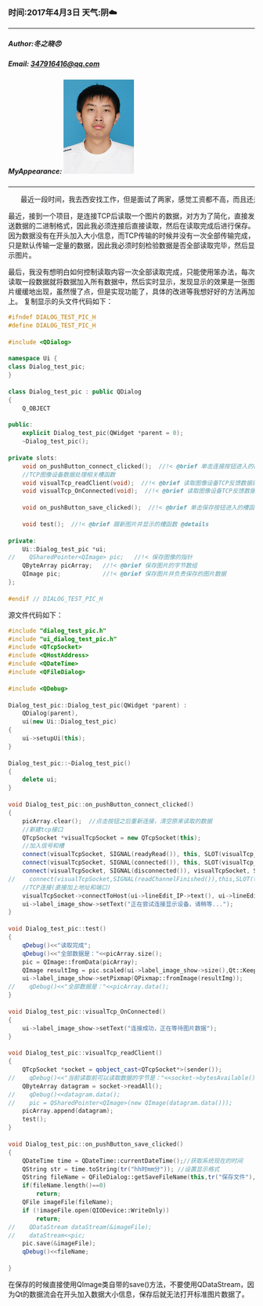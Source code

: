 ### 时间:2017年4月3日 天气:阴:cloud:
-----
#####   Author:冬之晓:angry:
#####   Email: 347916416@qq.com
#####   MyAppearance: ![MyAppearance](../MyPicture.JPG "我的头像")
----------

<pre>
   最近一段时间，我去西安找工作，但是面试了两家，感觉工资都不高，而且还是外包工司，所以就没有打算去，然后就回家了，准备过完清明节去北京看看工作机会。
</pre>

最近，接到一个项目，是连接TCP后读取一个图片的数据，对方为了简化，直接发送数据的二进制格式，因此我必须连接后直接读取，然后在读取完成后进行保存。因为数据没有在开头加入大小信息，而TCP传输的时候并没有一次全部传输完成，只是默认传输一定量的数据，因此我必须时刻检验数据是否全部读取完毕，然后显示图片。

最后，我没有想明白如何控制读取内容一次全部读取完成，只能使用笨办法，每次读取一段数据就将数据加入所有数据中，然后实时显示，发现显示的效果是一张图片缓缓地出现，虽然慢了点，但是实现功能了，具体的改进等我想好好的方法再加上。
复制显示的头文件代码如下：
```C++
#ifndef DIALOG_TEST_PIC_H
#define DIALOG_TEST_PIC_H

#include <QDialog>

namespace Ui {
class Dialog_test_pic;
}

class Dialog_test_pic : public QDialog
{
    Q_OBJECT

public:
    explicit Dialog_test_pic(QWidget *parent = 0);
    ~Dialog_test_pic();

private slots:
    void on_pushButton_connect_clicked();  //!< @brief 单击连接按钮进入的槽函数
    //TCP图像设备数据处理相关槽函数
    void visualTcp_readClient(void);  //!< @brief 读取图像设备TCP反馈数据的槽函数 @details 在图像设备TCP建立连接后其@a readyRead() 信号触发时进入的槽函数
    void visualTcp_OnConnected(void);  //!< @brief 读取图像设备TCP反馈数据的槽函数 @details 在图像设备TCP建立连接后其@a connected() 信号触发时进入的槽函数

    void on_pushButton_save_clicked();  //!< @brief 单击保存按钮进入的槽函数

    void test();  //!< @brief 跟新图片并显示的槽函数 @details

private:
    Ui::Dialog_test_pic *ui;
//    QSharedPointer<QImage> pic;   //!< 保存图像的指针
    QByteArray picArray;   //!< @brief 保存图片的字节数组
    QImage pic;            //!< @brief 保存图片并负责保存的图片数据
};

#endif // DIALOG_TEST_PIC_H
```
源文件代码如下：
```C++
#include "dialog_test_pic.h"
#include "ui_dialog_test_pic.h"
#include <QTcpSocket>
#include <QHostAddress>
#include <QDateTime>
#include <QFileDialog>

#include <QDebug>

Dialog_test_pic::Dialog_test_pic(QWidget *parent) :
    QDialog(parent),
    ui(new Ui::Dialog_test_pic)
{
    ui->setupUi(this);
}

Dialog_test_pic::~Dialog_test_pic()
{
    delete ui;
}

void Dialog_test_pic::on_pushButton_connect_clicked()
{
    picArray.clear();  //点击按钮之后重新连接，清空原来读取的数据
    //新建tcp接口
    QTcpSocket *visualTcpSocket = new QTcpSocket(this);
    //加入信号和槽
    connect(visualTcpSocket, SIGNAL(readyRead()), this, SLOT(visualTcp_readClient()));
    connect(visualTcpSocket, SIGNAL(connected()), this, SLOT(visualTcp_OnConnected()));
    connect(visualTcpSocket, SIGNAL(disconnected()), visualTcpSocket, SLOT(deleteLater()));
//    connect(visualTcpSocket,SIGNAL(readChannelFinished()),this,SLOT(test()));
    //TCP连接(直接加上地址和端口)
    visualTcpSocket->connectToHost(ui->lineEdit_IP->text(), ui->lineEdit_port->text().toInt());  //连接摄像头的socket
    ui->label_image_show->setText("正在尝试连接显示设备，请稍等...");
}

void Dialog_test_pic::test()
{
    qDebug()<<"读取完成";
    qDebug()<<"全部数据是："<<picArray.size();
    pic = QImage::fromData(picArray);
    QImage resultImg = pic.scaled(ui->label_image_show->size(),Qt::KeepAspectRatio,Qt::SmoothTransformation);
    ui->label_image_show->setPixmap(QPixmap::fromImage(resultImg));
//    qDebug()<<"全部数据是："<<picArray.data();
}

void Dialog_test_pic::visualTcp_OnConnected()
{
    ui->label_image_show->setText("连接成功，正在等待图片数据");
}

void Dialog_test_pic::visualTcp_readClient()
{
    QTcpSocket *socket = qobject_cast<QTcpSocket*>(sender());
//    qDebug()<<"当前读取前可以读取数据的字节是："<<socket->bytesAvailable();
    QByteArray datagram = socket->readAll();
//    qDebug()<<datagram.data();
//    pic = QSharedPointer<QImage>(new QImage(datagram.data()));
    picArray.append(datagram);
    test();
}

void Dialog_test_pic::on_pushButton_save_clicked()
{
    QDateTime time = QDateTime::currentDateTime();//获取系统现在的时间
    QString str = time.toString(tr("hh时mm分")); //设置显示格式
    QString fileName = QFileDialog::getSaveFileName(this,tr("保存文件"),str,tr("bmp文件(*.bmp)"));
    if(fileName.length()==0)
        return;
    QFile imageFile(fileName);
    if (!imageFile.open(QIODevice::WriteOnly))
        return;
//    QDataStream dataStream(&imageFile);
//    dataStream<<pic;
    pic.save(&imageFile);
    qDebug()<<fileName;

}
```

在保存的时候直接使用QImage类自带的save()方法，不要使用QDataStream，因为Qt的数据流会在开头加入数据大小信息，保存后就无法打开标准图片数据了。